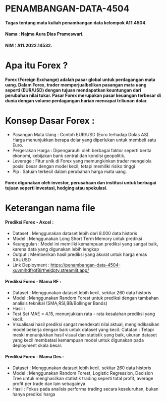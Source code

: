 # PENAMBANGAN-DATA-4504
#### Tugas tentang mata kuliah penambangan data kelompok A11.4504.
#### Nama : Najma Aura Dias Prameswari.
#### NIM : A11.2022.14532.

# Apa itu Forex ? 
#### Forex (Foreign Exchange) adalah pasar global untuk perdagangan mata uang. Dalam Forex, trader memperjualbelikan pasangan mata uang seperti (EUR/USD) dengan tujuan mendapatkan keuntungan dari perubahan nilai tukar. Pasar Forex merupakan pasar keuangan terbesar di dunia dengan volume perdagangan harian mencapai triliunan dolar.

# Konsep Dasar Forex : 
- Pasangan Mata Uang : Contoh EUR/USD (Euro terhadap Dolas AS). Harga menunjukkan berapa dolar yang diperlukan untuk membeli satu Euro.
- Pergerakan Harga : Dipengarauhi oleh berbagai faktor seperti berita ekonomi, kebijakan bank sentral dan kondisi geopolitik.
- Leverage : Fitur unik di Forex yang memungkinkan trader mengelola posisi besar dengan model kecil, tetapi memiliki risiko tinggi
- Pip : Satuan terkecil dalam perubahan harga mata uang.
#### Forex digunakan oleh investor, perusahaan dan institusi untuk berbagai tujuan seperti investasi, hedging atau spekulasi.

# Keterangan nama file 
#### Prediksi Forex - Axcel : 
- Dataset : Menggunakan dataset lebih dari 8.000 data historis
- Model : Menggunakan Long Short Term Memory untuk prediksi
- Keunggulan : Model ini memiliki kemampuan prediksi yang sangat baik, karena data yang digunakan lebih lengkap
- Output : Memberikan hasil prediksi yang akurat untuk harga emas XAUUSD
- Link Deployment : https://penambangan-data-4504-xuvmlhdfrqf8jrtheldpty.streamlit.app/

#### Prediksi Forex - Mama RF : 
- Dataset : Menggunakan dataset lebih kecil, sekitar 260 data historis
- Model : Menggunakan Random Forest untuk prediksi dengan tambahan analisis teknikal (SMA,RSI,BB/Bollinger Bands)
- Hasil :
- Test Set MAE = 4.15, menunjukkan rata - rata kesalahan prediksi yang kecil.
- Visualisasi hasil prediksi sangat mendekati nilai aktual, mengindikasikan model bekerja dengan baik untuk dataset yang kecil.
Catatan : Tetapi meski menunjukkan hasil visual dan statistik yang baik, ukuran dataset yang kecil membatasi kemampuan model untuk digunakan pada deployment skala besar.

#### Prediksi Forex - Mama Des : 
- Dataset : Menggunakan dataset lebih kecil, sekitar 260 data historis
- Model : Menggunakan Random Forest, Logistic Regression, Decision Tree untuk menghasilkan statistik trading seperti total profit, average profit per trade dan lain sebagainya
- Hasil : Fokus pada analisis performa trading secara keseluruhan, bukan hanya prediksi harga
